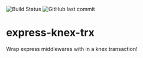 ![Build Status](https://img.shields.io/travis/com/JiaboHou/express-knex-trx.svg)
![GitHub last commit](https://img.shields.io/github/last-commit/JiaboHou/express-knex-trx.svg)

# express-knex-trx
Wrap express middlewares with in a knex transaction!

